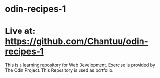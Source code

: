 # odin-recipes-1
# Live at: https://github.com/Chantuu/odin-recipes-1

 This is a learning repository for Web Development. Exercise is provided by The Odin Project. This Repository is used as portfolio.
